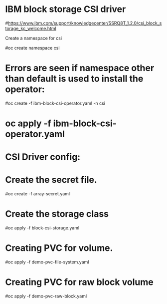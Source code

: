 # IBM block storage CSI driver

#https://www.ibm.com/support/knowledgecenter/SSRQ8T_1.2.0/csi_block_storage_kc_welcome.html

Create a namespace for csi

#oc create namespace csi

# Errors are seen if namespace other than default is used to install the operator:

#oc create -f ibm-block-csi-operator.yaml -n csi

# oc apply -f ibm-block-csi-operator.yaml

# CSI Driver config:

# Create the secret file.

#oc create -f array-secret.yaml

# Create the storage class 

#oc apply -f block-csi-storage.yaml

# Creating PVC for volume.

#oc apply -f demo-pvc-file-system.yaml

# Creating PVC for raw block volume

#oc apply -f demo-pvc-raw-block.yaml



